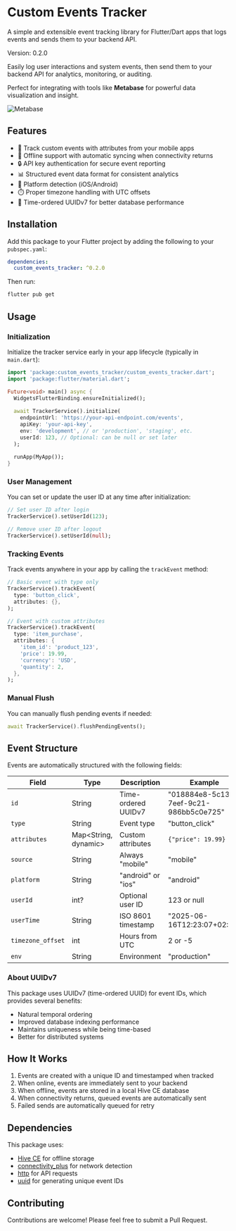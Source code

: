 # Custom Events Tracker

A simple and extensible event tracking library for Flutter/Dart apps that logs events and sends them to your backend API.

Version: 0.2.0

Easily log user interactions and system events, then send them to your backend API for analytics, monitoring, or auditing.  

Perfect for integrating with tools like **Metabase** for powerful data visualization and insight.

![Metabase](https://www.metabase.com/docs/latest/images/metabase-product-screenshot.png)

## Features

- 📱 Track custom events with attributes from your mobile apps
- 🔄 Offline support with automatic syncing when connectivity returns
- 🔒 API key authentication for secure event reporting
- 📊 Structured event data format for consistent analytics
- 📱 Platform detection (iOS/Android)
- ⏱️ Proper timezone handling with UTC offsets
- 🔄 Time-ordered UUIDv7 for better database performance

## Installation

Add this package to your Flutter project by adding the following to your `pubspec.yaml`:

```yaml
dependencies:
  custom_events_tracker: ^0.2.0
```

Then run:

```bash
flutter pub get
```

## Usage

### Initialization

Initialize the tracker service early in your app lifecycle (typically in `main.dart`):

```dart
import 'package:custom_events_tracker/custom_events_tracker.dart';
import 'package:flutter/material.dart';

Future<void> main() async {
  WidgetsFlutterBinding.ensureInitialized();
  
  await TrackerService().initialize(
    endpointUrl: 'https://your-api-endpoint.com/events',
    apiKey: 'your-api-key',
    env: 'development', // or 'production', 'staging', etc.
    userId: 123, // Optional: can be null or set later
  );
  
  runApp(MyApp());
}
```

### User Management

You can set or update the user ID at any time after initialization:

```dart
// Set user ID after login
TrackerService().setUserId(123);

// Remove user ID after logout
TrackerService().setUserId(null);
```

### Tracking Events

Track events anywhere in your app by calling the `trackEvent` method:

```dart
// Basic event with type only
TrackerService().trackEvent(
  type: 'button_click',
  attributes: {},
);

// Event with custom attributes
TrackerService().trackEvent(
  type: 'item_purchase',
  attributes: {
    'item_id': 'product_123',
    'price': 19.99,
    'currency': 'USD',
    'quantity': 2,
  },
);
```

### Manual Flush

You can manually flush pending events if needed:

```dart
await TrackerService().flushPendingEvents();
```

## Event Structure

Events are automatically structured with the following fields:

| Field | Type | Description | Example |
|-------|------|-------------|---------|
| `id` | String | Time-ordered UUIDv7 | "018884e8-5c13-7eef-9c21-986bb5c0e725" |
| `type` | String | Event type | "button_click" |
| `attributes` | Map&lt;String, dynamic&gt; | Custom attributes | `{"price": 19.99}` |
| `source` | String | Always "mobile" | "mobile" |
| `platform` | String | "android" or "ios" | "android" |
| `userId` | int? | Optional user ID | 123 or null |
| `userTime` | String | ISO 8601 timestamp | "2025-06-16T12:23:07+02:00" |
| `timezone_offset` | int | Hours from UTC | 2 or -5 |
| `env` | String | Environment | "production" |

### About UUIDv7

This package uses UUIDv7 (time-ordered UUID) for event IDs, which provides several benefits:
- Natural temporal ordering
- Improved database indexing performance
- Maintains uniqueness while being time-based
- Better for distributed systems

## How It Works

1. Events are created with a unique ID and timestamped when tracked
2. When online, events are immediately sent to your backend
3. When offline, events are stored in a local Hive CE database
4. When connectivity returns, queued events are automatically sent
5. Failed sends are automatically queued for retry

## Dependencies

This package uses:
- [Hive CE](https://pub.dev/packages/hive_ce) for offline storage
- [connectivity_plus](https://pub.dev/packages/connectivity_plus) for network detection
- [http](https://pub.dev/packages/http) for API requests
- [uuid](https://pub.dev/packages/uuid) for generating unique event IDs

## Contributing

Contributions are welcome! Please feel free to submit a Pull Request.
